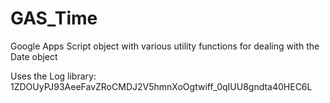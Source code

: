 # GAS_Time
Google Apps Script object with various utility functions for dealing with the Date object

Uses the Log library: 1ZDOUyPJ93AeeFavZRoCMDJ2V5hmnXoOgtwiff_0qIUU8gndta40HEC6L
